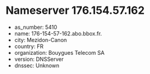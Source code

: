 # Nameserver 176.154.57.162

* as_number: 5410
* name: 176-154-57-162.abo.bbox.fr.
* city: Mezidon-Canon
* country: FR
* organization: Bouygues Telecom SA
* version: DNSServer
* dnssec: Unknown
